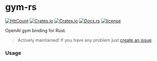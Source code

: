 # gym-rs

[![HitCount](http://hits.dwyl.io/mrrobb/gym-rs.svg)](http://hits.dwyl.io/mrrobb/canistreamit-rs)
[![Crates.io](https://img.shields.io/crates/v/gym-rs)](https://crates.io/crates/canistreamit)
[![Crates.io](https://img.shields.io/crates/d/gym-rs)](https://crates.io/crates/canistreamit)
[![Docs.rs](https://docs.rs/gym-rs/badge.svg)](https://docs.rs/canistreamit/latest/canistreamit)
[![license](https://img.shields.io/badge/license-MIT-blue.svg)](https://github.com/MrRobb/canistreamit-rs/blob/master/LICENSE)

OpenAI gym binding for Rust.

> Actively maintained! If you have any problem just [create an issue]().

### Usage
